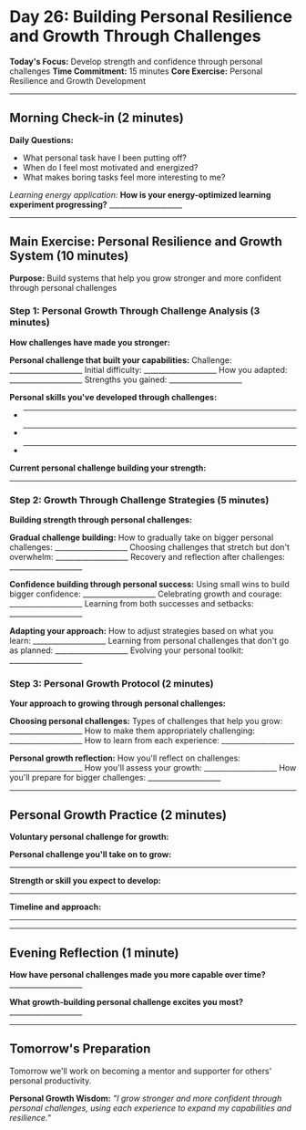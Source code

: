 # Day 26: Building Personal Resilience and Growth Through Challenges

**Today's Focus:** Develop strength and confidence through personal challenges
**Time Commitment:** 15 minutes
**Core Exercise:** Personal Resilience and Growth Development

---

## Morning Check-in (2 minutes)

**Daily Questions:**
- What personal task have I been putting off?
- When do I feel most motivated and energized?
- What makes boring tasks feel more interesting to me?

*Learning energy application:*
**How is your energy-optimized learning experiment progressing?** ____________________

---

## Main Exercise: Personal Resilience and Growth System (10 minutes)

**Purpose:** Build systems that help you grow stronger and more confident through personal challenges

### Step 1: Personal Growth Through Challenge Analysis (3 minutes)

**How challenges have made you stronger:**

**Personal challenge that built your capabilities:**
Challenge: ____________________
Initial difficulty: ____________________
How you adapted: ____________________
Strengths you gained: ____________________

**Personal skills you've developed through challenges:**
- ____________________
- ____________________
- ____________________

**Current personal challenge building your strength:**
____________________

### Step 2: Growth Through Challenge Strategies (5 minutes)

**Building strength through personal challenges:**

**Gradual challenge building:**
How to gradually take on bigger personal challenges: ____________________
Choosing challenges that stretch but don't overwhelm: ____________________
Recovery and reflection after challenges: ____________________

**Confidence building through personal success:**
Using small wins to build bigger confidence: ____________________
Celebrating growth and courage: ____________________
Learning from both successes and setbacks: ____________________

**Adapting your approach:**
How to adjust strategies based on what you learn: ____________________
Learning from personal challenges that don't go as planned: ____________________
Evolving your personal toolkit: ____________________

### Step 3: Personal Growth Protocol (2 minutes)

**Your approach to growing through personal challenges:**

**Choosing personal challenges:**
Types of challenges that help you grow: ____________________
How to make them appropriately challenging: ____________________
How to learn from each experience: ____________________

**Personal growth reflection:**
How you'll reflect on challenges: ____________________
How you'll assess your growth: ____________________
How you'll prepare for bigger challenges: ____________________

---

## Personal Growth Practice (2 minutes)

**Voluntary personal challenge for growth:**

**Personal challenge you'll take on to grow:**
____________________

**Strength or skill you expect to develop:**
____________________

**Timeline and approach:**
____________________

---

## Evening Reflection (1 minute)

**How have personal challenges made you more capable over time?** ____________________

**What growth-building personal challenge excites you most?** ____________________

---

## Tomorrow's Preparation
Tomorrow we'll work on becoming a mentor and supporter for others' personal productivity.

**Personal Growth Wisdom:**
*"I grow stronger and more confident through personal challenges, using each experience to expand my capabilities and resilience."*